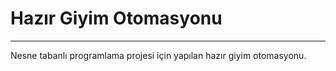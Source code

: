 <h1>Hazır Giyim Otomasyonu</h1>
<hr/>
<p>Nesne tabanlı programlama projesi için yapılan hazır giyim otomasyonu.</p>
